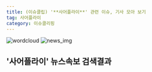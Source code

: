 ```yaml
---
title: (이슈클립) '**사어플라이**' 관련 이슈, 기사 모아 보기
tag: 사어플라이
category: 이슈클리핑
---
```

![wordcloud](https://s3.ap-northeast-2.amazonaws.com/lyrics101-wordcloud/2018-09-10-1536584477.png)
![news_img](https://user-images.githubusercontent.com/42597476/44507050-1206f400-a6e4-11e8-8d98-7ffbfebb353f.png)
## **'**사어플라이**'** 뉴스속보 검색결과


